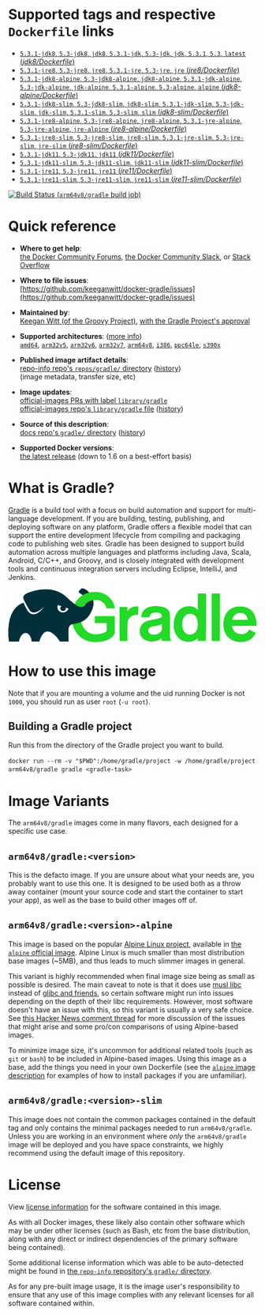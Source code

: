 <!--

********************************************************************************

WARNING:

    DO NOT EDIT "gradle/README.md"

    IT IS AUTO-GENERATED

    (from the other files in "gradle/" combined with a set of templates)

********************************************************************************

-->

# Supported tags and respective `Dockerfile` links

-	[`5.3.1-jdk8`, `5.3-jdk8`, `jdk8`, `5.3.1-jdk`, `5.3-jdk`, `jdk`, `5.3.1`, `5.3`, `latest` (*jdk8/Dockerfile*)](https://github.com/keeganwitt/docker-gradle/blob/0c2624d788edb813667a1e72659f8be612d420f3/jdk8/Dockerfile)
-	[`5.3.1-jre8`, `5.3-jre8`, `jre8`, `5.3.1-jre`, `5.3-jre`, `jre` (*jre8/Dockerfile*)](https://github.com/keeganwitt/docker-gradle/blob/0c2624d788edb813667a1e72659f8be612d420f3/jre8/Dockerfile)
-	[`5.3.1-jdk8-alpine`, `5.3-jdk8-alpine`, `jdk8-alpine`, `5.3.1-jdk-alpine`, `5.3-jdk-alpine`, `jdk-alpine`, `5.3.1-alpine`, `5.3-alpine`, `alpine` (*jdk8-alpine/Dockerfile*)](https://github.com/keeganwitt/docker-gradle/blob/0c2624d788edb813667a1e72659f8be612d420f3/jdk8-alpine/Dockerfile)
-	[`5.3.1-jdk8-slim`, `5.3-jdk8-slim`, `jdk8-slim`, `5.3.1-jdk-slim`, `5.3-jdk-slim`, `jdk-slim`, `5.3.1-slim`, `5.3-slim`, `slim` (*jdk8-slim/Dockerfile*)](https://github.com/keeganwitt/docker-gradle/blob/0c2624d788edb813667a1e72659f8be612d420f3/jdk8-slim/Dockerfile)
-	[`5.3.1-jre8-alpine`, `5.3-jre8-alpine`, `jre8-alpine`, `5.3.1-jre-alpine`, `5.3-jre-alpine`, `jre-alpine` (*jre8-alpine/Dockerfile*)](https://github.com/keeganwitt/docker-gradle/blob/0c2624d788edb813667a1e72659f8be612d420f3/jre8-alpine/Dockerfile)
-	[`5.3.1-jre8-slim`, `5.3-jre8-slim`, `jre8-slim`, `5.3.1-jre-slim`, `5.3-jre-slim`, `jre-slim` (*jre8-slim/Dockerfile*)](https://github.com/keeganwitt/docker-gradle/blob/0c2624d788edb813667a1e72659f8be612d420f3/jre8-slim/Dockerfile)
-	[`5.3.1-jdk11`, `5.3-jdk11`, `jdk11` (*jdk11/Dockerfile*)](https://github.com/keeganwitt/docker-gradle/blob/0c2624d788edb813667a1e72659f8be612d420f3/jdk11/Dockerfile)
-	[`5.3.1-jdk11-slim`, `5.3-jdk11-slim`, `jdk11-slim` (*jdk11-slim/Dockerfile*)](https://github.com/keeganwitt/docker-gradle/blob/0c2624d788edb813667a1e72659f8be612d420f3/jdk11-slim/Dockerfile)
-	[`5.3.1-jre11`, `5.3-jre11`, `jre11` (*jre11/Dockerfile*)](https://github.com/keeganwitt/docker-gradle/blob/0c2624d788edb813667a1e72659f8be612d420f3/jre11/Dockerfile)
-	[`5.3.1-jre11-slim`, `5.3-jre11-slim`, `jre11-slim` (*jre11-slim/Dockerfile*)](https://github.com/keeganwitt/docker-gradle/blob/0c2624d788edb813667a1e72659f8be612d420f3/jre11-slim/Dockerfile)

[![Build Status](https://doi-janky.infosiftr.net/job/multiarch/job/arm64v8/job/gradle/badge/icon) (`arm64v8/gradle` build job)](https://doi-janky.infosiftr.net/job/multiarch/job/arm64v8/job/gradle/)

# Quick reference

-	**Where to get help**:  
	[the Docker Community Forums](https://forums.docker.com/), [the Docker Community Slack](https://blog.docker.com/2016/11/introducing-docker-community-directory-docker-community-slack/), or [Stack Overflow](https://stackoverflow.com/search?tab=newest&q=docker)

-	**Where to file issues**:  
	[https://github.com/keeganwitt/docker-gradle/issues](https://github.com/keeganwitt/docker-gradle/issues)

-	**Maintained by**:  
	[Keegan Witt (of the Groovy Project)](https://github.com/keeganwitt/docker-gradle), [with the Gradle Project's approval](https://discuss.gradle.org/t/official-docker-images/21159/8)

-	**Supported architectures**: ([more info](https://github.com/docker-library/official-images#architectures-other-than-amd64))  
	[`amd64`](https://hub.docker.com/r/amd64/gradle/), [`arm32v5`](https://hub.docker.com/r/arm32v5/gradle/), [`arm32v6`](https://hub.docker.com/r/arm32v6/gradle/), [`arm32v7`](https://hub.docker.com/r/arm32v7/gradle/), [`arm64v8`](https://hub.docker.com/r/arm64v8/gradle/), [`i386`](https://hub.docker.com/r/i386/gradle/), [`ppc64le`](https://hub.docker.com/r/ppc64le/gradle/), [`s390x`](https://hub.docker.com/r/s390x/gradle/)

-	**Published image artifact details**:  
	[repo-info repo's `repos/gradle/` directory](https://github.com/docker-library/repo-info/blob/master/repos/gradle) ([history](https://github.com/docker-library/repo-info/commits/master/repos/gradle))  
	(image metadata, transfer size, etc)

-	**Image updates**:  
	[official-images PRs with label `library/gradle`](https://github.com/docker-library/official-images/pulls?q=label%3Alibrary%2Fgradle)  
	[official-images repo's `library/gradle` file](https://github.com/docker-library/official-images/blob/master/library/gradle) ([history](https://github.com/docker-library/official-images/commits/master/library/gradle))

-	**Source of this description**:  
	[docs repo's `gradle/` directory](https://github.com/docker-library/docs/tree/master/gradle) ([history](https://github.com/docker-library/docs/commits/master/gradle))

-	**Supported Docker versions**:  
	[the latest release](https://github.com/docker/docker-ce/releases/latest) (down to 1.6 on a best-effort basis)

# What is Gradle?

[Gradle](https://gradle.org/) is a build tool with a focus on build automation and support for multi-language development. If you are building, testing, publishing, and deploying software on any platform, Gradle offers a flexible model that can support the entire development lifecycle from compiling and packaging code to publishing web sites. Gradle has been designed to support build automation across multiple languages and platforms including Java, Scala, Android, C/C++, and Groovy, and is closely integrated with development tools and continuous integration servers including Eclipse, IntelliJ, and Jenkins.

![logo](https://raw.githubusercontent.com/docker-library/docs/c3d3ca6beed000f9ba6eabc98f3399158f520256/gradle/logo.png)

# How to use this image

Note that if you are mounting a volume and the uid running Docker is not `1000`, you should run as user `root` (`-u root`).

## Building a Gradle project

Run this from the directory of the Gradle project you want to build.

`docker run --rm -v "$PWD":/home/gradle/project -w /home/gradle/project arm64v8/gradle gradle <gradle-task>`

# Image Variants

The `arm64v8/gradle` images come in many flavors, each designed for a specific use case.

## `arm64v8/gradle:<version>`

This is the defacto image. If you are unsure about what your needs are, you probably want to use this one. It is designed to be used both as a throw away container (mount your source code and start the container to start your app), as well as the base to build other images off of.

## `arm64v8/gradle:<version>-alpine`

This image is based on the popular [Alpine Linux project](http://alpinelinux.org), available in [the `alpine` official image](https://hub.docker.com/_/alpine). Alpine Linux is much smaller than most distribution base images (~5MB), and thus leads to much slimmer images in general.

This variant is highly recommended when final image size being as small as possible is desired. The main caveat to note is that it does use [musl libc](http://www.musl-libc.org) instead of [glibc and friends](http://www.etalabs.net/compare_libcs.html), so certain software might run into issues depending on the depth of their libc requirements. However, most software doesn't have an issue with this, so this variant is usually a very safe choice. See [this Hacker News comment thread](https://news.ycombinator.com/item?id=10782897) for more discussion of the issues that might arise and some pro/con comparisons of using Alpine-based images.

To minimize image size, it's uncommon for additional related tools (such as `git` or `bash`) to be included in Alpine-based images. Using this image as a base, add the things you need in your own Dockerfile (see the [`alpine` image description](https://hub.docker.com/_/alpine/) for examples of how to install packages if you are unfamiliar).

## `arm64v8/gradle:<version>-slim`

This image does not contain the common packages contained in the default tag and only contains the minimal packages needed to run `arm64v8/gradle`. Unless you are working in an environment where *only* the `arm64v8/gradle` image will be deployed and you have space constraints, we highly recommend using the default image of this repository.

# License

View [license information](https://gradle.org/license/) for the software contained in this image.

As with all Docker images, these likely also contain other software which may be under other licenses (such as Bash, etc from the base distribution, along with any direct or indirect dependencies of the primary software being contained).

Some additional license information which was able to be auto-detected might be found in [the `repo-info` repository's `gradle/` directory](https://github.com/docker-library/repo-info/tree/master/repos/gradle).

As for any pre-built image usage, it is the image user's responsibility to ensure that any use of this image complies with any relevant licenses for all software contained within.
